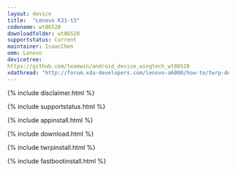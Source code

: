 ```yaml
---
layout: device
title:  "Lenovo K31-t3"
codename: wt86528
downloadfolder: wt86528
supportstatus: Current
maintainer: IsaacChen
oem: Lenovo
devicetree: 
https://github.com/teamwin/android_device_wingtech_wt86528
xdathread: "http://forum.xda-developers.com/lenovo-a6000/how-to/twrp-development-wt86518-t3498524"
---
```



{% include disclaimer.html %}

{% include supportstatus.html %}

{% include appinstall.html %}

{% include download.html %}

{% include twrpinstall.html %}

{% include fastbootinstall.html %}
